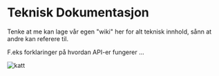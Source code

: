 

# Teknisk Dokumentasjon 

Tenke at me kan lage vår egen "wiki" her for alt teknisk innhold, sånn at andre kan referere til. 

F.eks forklaringer på hvordan API-er fungerer ... 

![katt](https://media1.tenor.com/m/C3zfleKp-jYAAAAd/drinking-funny.gif)